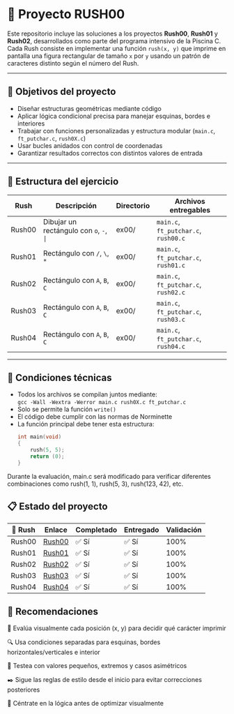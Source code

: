 # 📐 Proyecto RUSH00

Este repositorio incluye las soluciones a los proyectos **Rush00**, **Rush01** y **Rush02**, desarrollados como parte del programa intensivo de la Piscina C. Cada Rush consiste en implementar una función `rush(x, y)` que imprime en pantalla una figura rectangular de tamaño `x` por `y` usando un patrón de caracteres distinto según el número del Rush.

---

## 🎯 Objetivos del proyecto

- Diseñar estructuras geométricas mediante código  
- Aplicar lógica condicional precisa para manejar esquinas, bordes e interiores  
- Trabajar con funciones personalizadas y estructura modular (`main.c`, `ft_putchar.c`, `rush0X.c`)  
- Usar bucles anidados con control de coordenadas  
- Garantizar resultados correctos con distintos valores de entrada  

---

## 📁 Estructura del ejercicio

| Rush   | Descripción                                 | Directorio | Archivos entregables                      |
|--------|---------------------------------------------|------------|-------------------------------------------|
| Rush00 | Dibujar un rectángulo con `o`, `-`, `\|`    | ex00/      | `main.c`, `ft_putchar.c`, `rush00.c`      |
| Rush01 | Rectángulo con `/`, `\`, `*`                | ex00/      | `main.c`, `ft_putchar.c`, `rush01.c`      |
| Rush02 | Rectángulo con `A`, `B`, `C`                | ex00/      | `main.c`, `ft_putchar.c`, `rush02.c`      |
| Rush03 | Rectángulo con `A`, `B`, `C`                | ex00/      | `main.c`, `ft_putchar.c`, `rush03.c`      |
| Rush04 | Rectángulo con `A`, `B`, `C`                | ex00/      | `main.c`, `ft_putchar.c`, `rush04.c`      |

---

## 🔧 Condiciones técnicas

- Todos los archivos se compilan juntos mediante:  
  `gcc -Wall -Wextra -Werror main.c rush0X.c ft_putchar.c`  
- Solo se permite la función `write()`  
- El código debe cumplir con las normas de Norminette  
- La función principal debe tener esta estructura:  
  ```c
  int main(void)
  {
      rush(5, 5);
      return (0);
  }

Durante la evaluación, main.c será modificado para verificar diferentes combinaciones como rush(1, 1), rush(5, 3), rush(123, 42), etc.

## 📋 Estado del proyecto

| 🧩 Rush   | Enlace                                                                                       | Completado | Entregado | Validación |
|----------|----------------------------------------------------------------------------------------------|------------|-----------|------------|
| Rush00   | [Rush00](https://github.com/Itzskade/Piscina42/tree/main/RUSH00/ex00/rush00.c)                         | ✅ Sí      | ✅ Sí     | 100%       |
| Rush01   | [Rush01](https://github.com/Itzskade/Piscina42/tree/main/RUSH00/ex00/rush01.c)                         | ✅ Sí      | ✅ Sí     | 100%       |
| Rush02   | [Rush02](https://github.com/Itzskade/Piscina42/tree/main/RUSH00/ex00/rush02.c)                         | ✅ Sí      | ✅ Sí     | 100%       |
| Rush03   | [Rush03](https://github.com/Itzskade/Piscina42/tree/main/RUSH00/ex00/rush03.c)                         | ✅ Sí      | ✅ Sí     | 100%       |
| Rush04   | [Rush04](https://github.com/Itzskade/Piscina42/tree/main/RUSH00/ex00/rush04.c)                         | ✅ Sí      | ✅ Sí     | 100%       |


## 📌 Recomendaciones
🎯 Evalúa visualmente cada posición (x, y) para decidir qué carácter imprimir

🔍 Usa condiciones separadas para esquinas, bordes horizontales/verticales e interior

💬 Testea con valores pequeños, extremos y casos asimétricos

✒️ Sigue las reglas de estilo desde el inicio para evitar correcciones posteriores

🧠 Céntrate en la lógica antes de optimizar visualmente
